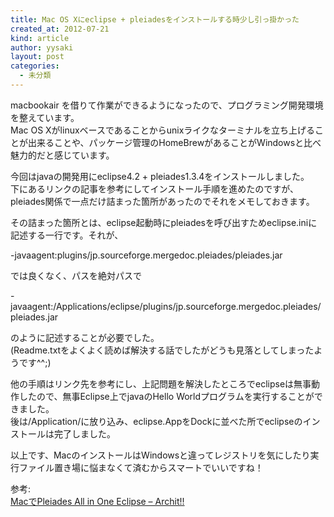 ```yaml
---
title: Mac OS Xにeclipse + pleiadesをインストールする時少し引っ掛かった
created_at: 2012-07-21
kind: article
author: yysaki
layout: post
categories:
  - 未分類
---
```

macbookair を借りて作業ができるようになったので、プログラミング開発環境を整えています。  
Mac OS Xがlinuxベースであることからunixライクなターミナルを立ち上げることが出来ることや、パッケージ管理のHomeBrewがあることがWindowsと比べ魅力的だと感じています。

今回はjavaの開発用にeclipse4.2 + pleiades1.3.4をインストールしました。  
下にあるリンクの記事を参考にしてインストール手順を進めたのですが、pleiades関係で一点だけ詰まった箇所があったのでそれをメモしておきます。

その詰まった箇所とは、eclipse起動時にpleiadesを呼び出すためeclipse.iniに記述する一行です。それが、

-javaagent:plugins/jp.sourceforge.mergedoc.pleiades/pleiades.jar 

では良くなく、パスを絶対パスで

-javaagent:/Applications/eclipse/plugins/jp.sourceforge.mergedoc.pleiades/pleiades.jar 

のように記述することが必要でした。  
(Readme.txtをよくよく読めば解決する話でしたがどうも見落としてしまったようです^^;)

他の手順はリンク先を参考にし、上記問題を解決したところでeclipseは無事動作したので、無事Eclipse上でjavaのHello Worldプログラムを実行することができました。  
後は/Application/に放り込み、eclipse.AppをDockに並べた所でeclipseのインストールは完了しました。

以上です、MacのインストールはWindowsと違ってレジストリを気にしたり実行ファイル置き場に悩まなくて済むからスマートでいいですね！

参考:  
[MacでPleiades All in One Eclipse &#8211; Archit!!  
][1]

 [1]: http://d.hatena.ne.jp/architshin/20110224/1298519661
